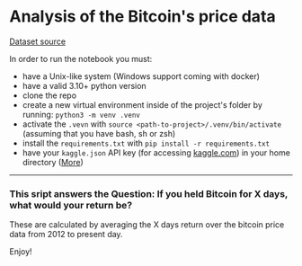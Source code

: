 # Analysis of the Bitcoin's price data
[Dataset source](https://www.kaggle.com/datasets/mczielinski/bitcoin-historical-data)

In order to run the notebook you must:
- have a Unix-like system (Windows support coming with docker)
- have a valid 3.10+ python version
- clone the repo
- create a new virtual environment inside of the project's folder by running: `python3 -m venv .venv`
- activate the `.vevn` with `source <path-to-project>/.venv/bin/activate` (assuming that you have bash, sh or zsh)
- install the `requirements.txt` with `pip install -r requirements.txt`
- have your `kaggle.json` API key (for accessing [kaggle.com](https://www.kaggle.com/)) in your home directory ([More](https://github.com/Kaggle/kagglehub#option-3-read-credentials-from-kagglejson))
---
### This sript answers the Question: If you held Bitcoin for X days, what would your return be?

These are calculated by averaging the X days return over the bitcoin price data from 2012 to present day.

Enjoy!
